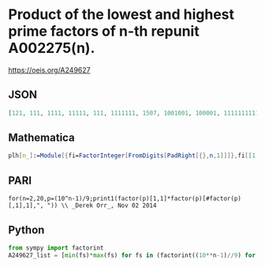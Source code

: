 # Product of the lowest and highest prime factors of n\-th repunit A002275\(n\)\.
https://oeis.org/A249627
## JSON
```JSON
[121, 111, 1111, 11111, 111, 1111111, 1507, 1001001, 100001, 11111111111, 29703, 14064697609, 10000001, 8718483, 64705883, 11111111111111111, 1001001, 1234567901234567900987654320987654321, 307571, 32516067, 5645629, 123456790123456790123454320987654320987654321]
```
## Mathematica
```Mathematica
plh[n_]:=Module[{fi=FactorInteger[FromDigits[PadRight[{},n,1]]]},fi[[1,1]]fi[[-1,1]]]; Array[plh,30,2] (* _Harvey P. Dale_, May 04 2021 *)
```
## PARI
```PARI
for(n=2,20,p=(10^n-1)/9;print1(factor(p)[1,1]*factor(p)[#factor(p)[,1],1],", ")) \\ _Derek Orr_, Nov 02 2014
```
## Python
```Python
from sympy import factorint
A249627_list = [min(fs)*max(fs) for fs in (factorint((10**n-1)//9) for n in range(2,31))] # _Chai Wah Wu_, Nov 04 2019
```
